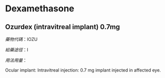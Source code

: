 # Dexamethasone

## Ozurdex (intravitreal implant) 0.7mg

*藥物代碼*：IOZU

*給藥途徑*：I

*用法用量*：

Ocular implant: Intravitreal injection: 0.7 mg implant injected in affected eye.

